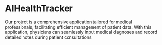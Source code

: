 # AIHealthTracker
Our project is a comprehensive application tailored for medical professionals, facilitating efficient management of patient data. With this application, physicians can seamlessly input medical diagnoses and record detailed notes during patient consultations
